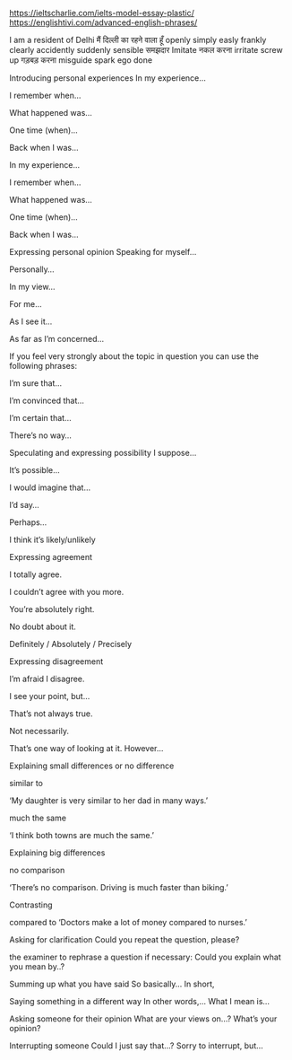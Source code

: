 https://ieltscharlie.com/ielts-model-essay-plastic/
https://englishtivi.com/advanced-english-phrases/

I am a resident of Delhi  मैं दिल्ली का रहने वाला हूँ
openly 
simply
easly
frankly
clearly 
accidently
suddenly 
sensible समझदार 
Imitate नकल करना 
irritate
screw up गड़बड़ करना 
misguide
spark
ego
done

Introducing personal experiences
In my experience…

I remember when…

What happened was…

One time (when)…

Back when I was…


In my experience…

I remember when…

What happened was…

One time (when)…

Back when I was…

Expressing personal opinion
Speaking for myself…

Personally…

In my view…

For me…

As I see it…

As far as I’m concerned…

If you feel very strongly about the topic in question you can use the following phrases:

I’m sure that…

I’m convinced that…

I’m certain that…

There’s no way…


Speculating and expressing possibility
I suppose…

It’s possible…

I would imagine that…

I’d say…

Perhaps…

I think it’s likely/unlikely

Expressing agreement

I totally agree.

I couldn’t agree with you more.

You’re absolutely right.

No doubt about it.

Definitely / Absolutely / Precisely

Expressing disagreement

I’m afraid I disagree.

I see your point, but…

That’s not always true.

Not necessarily.

That’s one way of looking at it. However…

Explaining small differences or no difference

similar to

‘My daughter is very similar to her dad in many ways.’

much the same

‘I think both towns are much the same.’

Explaining big differences

no comparison

‘There’s no comparison. Driving is much faster than biking.’

Contrasting

compared to
‘Doctors make a lot of money compared to nurses.’

Asking for clarification
Could you repeat the question, please?

the examiner to rephrase a question if necessary:
Could you explain what you mean by..?

Summing up what you have said
So basically…
In short,

Saying something in a different way
In other words,…
What I mean is…

Asking someone for their opinion
What are your views on…?
What’s your opinion?

Interrupting someone
Could I just say that…?
Sorry to interrupt, but…

